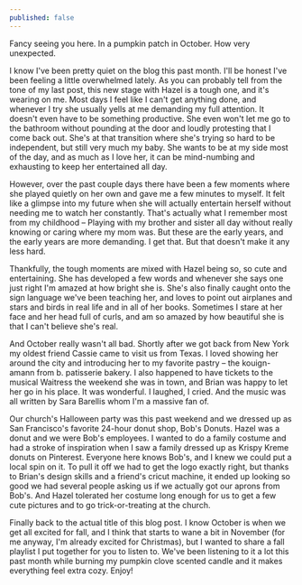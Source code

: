 ```yaml
---
published: false
---
```

Fancy seeing you here. In a pumpkin patch in October. How very unexpected. 

I know I've been pretty quiet on the blog this past month. I'll be honest I've been feeling a little overwhelmed lately. As you can probably tell from the tone of my last post, this new stage with Hazel is a tough one, and it's wearing on me. Most days I feel like I can't get anything done, and whenever I try she usually yells at me demanding my full attention. It doesn't even have to be something productive. She even won't let me go to the bathroom without pounding at the door and loudly protesting that I come back out. She's at that transition where she's trying so hard to be independent, but still very much my baby. She wants to be at my side most of the day, and as much as I love her, it can be mind-numbing and exhausting to keep her entertained all day. 

However, over the past couple days there have been a few moments where she played quietly on her own and gave me a few minutes to myself. It felt like a glimpse into my future when she will actually entertain herself without needing me to watch her constantly. That's actually what I remember most from my childhood – Playing with my brother and sister all day without really knowing or caring where my mom was. But these are the early years, and the early years are more demanding. I get that. But that doesn't make it any less hard. 

Thankfully, the tough moments are mixed with Hazel being so, so cute and entertaining. She has developed a few words and whenever she says one just right I'm amazed at how bright she is. She's also finally caught onto the sign language we've been teaching her, and loves to point out airplanes and stars and birds in real life and in all of her books. Sometimes I stare at her face and her head full of curls, and am so amazed by how beautiful she is that I can't believe she's real. 

And October really wasn't all bad. Shortly after we got back from New York my oldest friend Cassie came to visit us from Texas. I loved showing her around the city and introducing her to my favorite pastry – the kouign-amann from b. patisserie bakery. I also happened to have tickets to the musical Waitress the weekend she was in town, and Brian was happy to let her go in his place. It was wonderful. I laughed, I cried. And the music was all written by Sara Barellis whom I'm a massive fan of.

Our church's Halloween party was this past weekend and we dressed up as San Francisco's favorite 24-hour donut shop, Bob's Donuts. Hazel was a donut and we were Bob's employees. I wanted to do a family costume and had a stroke of inspiration when I saw a family dressed up as Krispy Kreme donuts on Pinterest. Everyone here knows Bob's, and I knew we could put a local spin on it. To pull it off we had to get the logo exactly right, but thanks to Brian's design skills and a friend's cricut machine, it ended up looking so good we had several people asking us if we actually got our aprons from Bob's. And Hazel tolerated her costume long enough for us to get a few cute pictures and to go trick-or-treating at the church. 

Finally back to the actual title of this blog post. I know October is when we get all excited for fall, and I think that starts to wane a bit in November (for me anyway, I'm already excited for Christmas), but I wanted to share a fall playlist I put together for you to listen to. We've been listening to it a lot this past month while burning my pumpkin clove scented candle and it makes everything feel extra cozy. Enjoy! 






